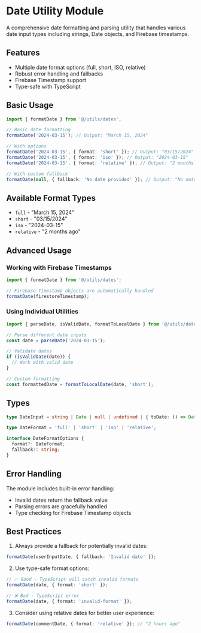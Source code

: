 
# Date Utility Module

A comprehensive date formatting and parsing utility that handles various date input types including strings, Date objects, and Firebase timestamps.

## Features

- Multiple date format options (full, short, ISO, relative)
- Robust error handling and fallbacks
- Firebase Timestamp support
- Type-safe with TypeScript

## Basic Usage

```typescript
import { formatDate } from '@/utils/dates';

// Basic date formatting
formatDate('2024-03-15'); // Output: "March 15, 2024"

// With options
formatDate('2024-03-15', { format: 'short' }); // Output: "03/15/2024"
formatDate('2024-03-15', { format: 'iso' }); // Output: "2024-03-15"
formatDate('2024-03-15', { format: 'relative' }); // Output: "2 months ago"

// With custom fallback
formatDate(null, { fallback: 'No date provided' }); // Output: "No date provided"
```

## Available Format Types

- `full` - "March 15, 2024"
- `short` - "03/15/2024"
- `iso` - "2024-03-15"
- `relative` - "2 months ago"

## Advanced Usage

### Working with Firebase Timestamps

```typescript
import { formatDate } from '@/utils/dates';

// Firebase Timestamp objects are automatically handled
formatDate(firestoreTimestamp);
```

### Using Individual Utilities

```typescript
import { parseDate, isValidDate, formatToLocalDate } from '@/utils/dates';

// Parse different date inputs
const date = parseDate('2024-03-15');

// Validate dates
if (isValidDate(date)) {
  // Work with valid date
}

// Custom formatting
const formattedDate = formatToLocalDate(date, 'short');
```

## Types

```typescript
type DateInput = string | Date | null | undefined | { toDate: () => Date };

type DateFormat = 'full' | 'short' | 'iso' | 'relative';

interface DateFormatOptions {
  format?: DateFormat;
  fallback?: string;
}
```

## Error Handling

The module includes built-in error handling:
- Invalid dates return the fallback value
- Parsing errors are gracefully handled
- Type checking for Firebase Timestamp objects

## Best Practices

1. Always provide a fallback for potentially invalid dates:
```typescript
formatDate(userInputDate, { fallback: 'Invalid date' });
```

2. Use type-safe format options:
```typescript
// ✅ Good - TypeScript will catch invalid formats
formatDate(date, { format: 'short' });

// ❌ Bad - TypeScript error
formatDate(date, { format: 'invalid-format' });
```

3. Consider using relative dates for better user experience:
```typescript
formatDate(commentDate, { format: 'relative' }); // "2 hours ago"
```

